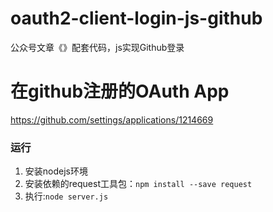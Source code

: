 # oauth2-client-login-js-github
公众号文章《》配套代码，js实现Github登录

# 在github注册的OAuth App
https://github.com/settings/applications/1214669

### 运行
1. 安装nodejs环境
1. 安装依赖的request工具包：`npm install --save request`
1. 执行:`node server.js`